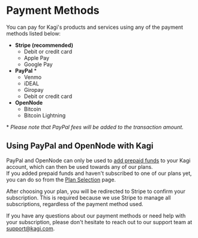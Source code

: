 # Payment Methods

You can pay for Kagi's products and services using any of the payment methods listed below:

- **Stripe (recommended)** 
  - Debit or credit card
  - Apple Pay
  - Google Pay
- **PayPal** \* 
  - Venmo
  - iDEAL
  - Giropay
  - Debit or credit card
- **OpenNode**
  - Bitcoin
  - Bitcoin Lightning

\* _Please note that PayPal fees will be added to the transaction amount._

## Using PayPal and OpenNode with Kagi

PayPal and OpenNode can only be used to [add prepaid funds](https://kagi.com/settings?p=account_topup) to your Kagi account, which can then be used towards any of our plans.  
If you added prepaid funds and haven't subscribed to one of our plans yet, you can do so from the [Plan Selection](https://kagi.com/settings?p=billing_plan) page.

After choosing your plan, you will be redirected to Stripe to confirm your subscription. This is required because we use Stripe to manage all subscriptions, regardless of the payment method used.

If you have any questions about our payment methods or need help with your subscription, please don't hesitate to reach out to our support team at [support@kagi.com](mailto:support@kagi.com).
